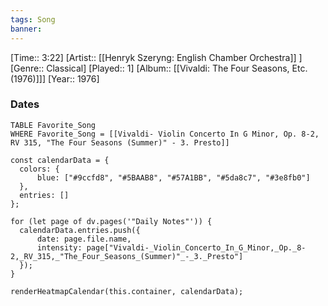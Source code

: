 ```yaml
---
tags: Song  
banner: 
---
```

[Time:: 3:22]
[Artist:: [[Henryk Szeryng: English Chamber Orchestra]] ]
[Genre:: Classical]
[Played:: 1]
[Album:: [[Vivaldi: The Four Seasons, Etc. (1976)]]]
[Year:: 1976]
### Dates
````dataview
TABLE Favorite_Song
WHERE Favorite_Song = [[Vivaldi- Violin Concerto In G Minor, Op. 8-2, RV 315, "The Four Seasons (Summer)" - 3. Presto]]
````

  ```dataviewjs
const calendarData = { 
	colors: { 
		blue: ["#9ccfd8", "#5BAAB8", "#57A1BB", "#5da8c7", "#3e8fb0"] 
	}, 
	entries: [] 
}; 

for (let page of dv.pages('"Daily Notes"')) { 
	calendarData.entries.push({ 
		date: page.file.name, 
		intensity: page["Vivaldi-_Violin_Concerto_In_G_Minor,_Op._8-2,_RV_315,_"The_Four_Seasons_(Summer)"_-_3._Presto"]
	}); 
} 

renderHeatmapCalendar(this.container, calendarData);
```
